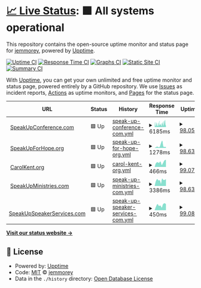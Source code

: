# [📈 Live Status](https://jemmorey.github.io//upptime): <!--live status--> **🟩 All systems operational**

This repository contains the open-source uptime monitor and status page for [jemmorey](https://jemmorey.github.io//upptime), powered by [Upptime](https://github.com/upptime/upptime).

[![Uptime CI](https://github.com/jemmorey//upptime/workflows/Uptime%20CI/badge.svg)](https://github.com/jemmorey//upptime/actions?query=workflow%3A%22Uptime+CI%22)
[![Response Time CI](https://github.com/jemmorey//upptime/workflows/Response%20Time%20CI/badge.svg)](https://github.com/jemmorey//upptime/actions?query=workflow%3A%22Response+Time+CI%22)
[![Graphs CI](https://github.com/jemmorey//upptime/workflows/Graphs%20CI/badge.svg)](https://github.com/jemmorey//upptime/actions?query=workflow%3A%22Graphs+CI%22)
[![Static Site CI](https://github.com/jemmorey//upptime/workflows/Static%20Site%20CI/badge.svg)](https://github.com/jemmorey//upptime/actions?query=workflow%3A%22Static+Site+CI%22)
[![Summary CI](https://github.com/jemmorey//upptime/workflows/Summary%20CI/badge.svg)](https://github.com/jemmorey//upptime/actions?query=workflow%3A%22Summary+CI%22)

With [Upptime](https://upptime.js.org), you can get your own unlimited and free uptime monitor and status page, powered entirely by a GitHub repository. We use [Issues](https://github.com/jemmorey//upptime/issues) as incident reports, [Actions](https://github.com/jemmorey//upptime/actions) as uptime monitors, and [Pages](https://jemmorey.github.io//upptime) for the status page.

<!--start: status pages-->
<!-- This summary is generated by Upptime (https://github.com/upptime/upptime) -->
<!-- Do not edit this manually, your changes will be overwritten -->
<!-- prettier-ignore -->
| URL | Status | History | Response Time | Uptime |
| --- | ------ | ------- | ------------- | ------ |
| <img alt="" src="https://icons.duckduckgo.com/ip3/www.speakupconference.com.ico" height="13"> [SpeakUpConference.com](https://www.speakupconference.com) | 🟩 Up | [speak-up-conference-com.yml](https://github.com/jemmorey/upptime/commits/HEAD/history/speak-up-conference-com.yml) | <details><summary><img alt="Response time graph" src="./graphs/speak-up-conference-com/response-time-week.png" height="20"> 6185ms</summary><br><a href="https://jemmorey.github.io/upptime/history/speak-up-conference-com"><img alt="Response time 5829" src="https://img.shields.io/endpoint?url=https%3A%2F%2Fraw.githubusercontent.com%2Fjemmorey%2Fupptime%2FHEAD%2Fapi%2Fspeak-up-conference-com%2Fresponse-time.json"></a><br><a href="https://jemmorey.github.io/upptime/history/speak-up-conference-com"><img alt="24-hour response time 7812" src="https://img.shields.io/endpoint?url=https%3A%2F%2Fraw.githubusercontent.com%2Fjemmorey%2Fupptime%2FHEAD%2Fapi%2Fspeak-up-conference-com%2Fresponse-time-day.json"></a><br><a href="https://jemmorey.github.io/upptime/history/speak-up-conference-com"><img alt="7-day response time 6185" src="https://img.shields.io/endpoint?url=https%3A%2F%2Fraw.githubusercontent.com%2Fjemmorey%2Fupptime%2FHEAD%2Fapi%2Fspeak-up-conference-com%2Fresponse-time-week.json"></a><br><a href="https://jemmorey.github.io/upptime/history/speak-up-conference-com"><img alt="30-day response time 5794" src="https://img.shields.io/endpoint?url=https%3A%2F%2Fraw.githubusercontent.com%2Fjemmorey%2Fupptime%2FHEAD%2Fapi%2Fspeak-up-conference-com%2Fresponse-time-month.json"></a><br><a href="https://jemmorey.github.io/upptime/history/speak-up-conference-com"><img alt="1-year response time 5829" src="https://img.shields.io/endpoint?url=https%3A%2F%2Fraw.githubusercontent.com%2Fjemmorey%2Fupptime%2FHEAD%2Fapi%2Fspeak-up-conference-com%2Fresponse-time-year.json"></a></details> | <details><summary><a href="https://jemmorey.github.io/upptime/history/speak-up-conference-com">98.05%</a></summary><a href="https://jemmorey.github.io/upptime/history/speak-up-conference-com"><img alt="All-time uptime 98.89%" src="https://img.shields.io/endpoint?url=https%3A%2F%2Fraw.githubusercontent.com%2Fjemmorey%2Fupptime%2FHEAD%2Fapi%2Fspeak-up-conference-com%2Fuptime.json"></a><br><a href="https://jemmorey.github.io/upptime/history/speak-up-conference-com"><img alt="24-hour uptime 88.02%" src="https://img.shields.io/endpoint?url=https%3A%2F%2Fraw.githubusercontent.com%2Fjemmorey%2Fupptime%2FHEAD%2Fapi%2Fspeak-up-conference-com%2Fuptime-day.json"></a><br><a href="https://jemmorey.github.io/upptime/history/speak-up-conference-com"><img alt="7-day uptime 98.05%" src="https://img.shields.io/endpoint?url=https%3A%2F%2Fraw.githubusercontent.com%2Fjemmorey%2Fupptime%2FHEAD%2Fapi%2Fspeak-up-conference-com%2Fuptime-week.json"></a><br><a href="https://jemmorey.github.io/upptime/history/speak-up-conference-com"><img alt="30-day uptime 99.31%" src="https://img.shields.io/endpoint?url=https%3A%2F%2Fraw.githubusercontent.com%2Fjemmorey%2Fupptime%2FHEAD%2Fapi%2Fspeak-up-conference-com%2Fuptime-month.json"></a><br><a href="https://jemmorey.github.io/upptime/history/speak-up-conference-com"><img alt="1-year uptime 98.89%" src="https://img.shields.io/endpoint?url=https%3A%2F%2Fraw.githubusercontent.com%2Fjemmorey%2Fupptime%2FHEAD%2Fapi%2Fspeak-up-conference-com%2Fuptime-year.json"></a></details>
| <img alt="" src="https://icons.duckduckgo.com/ip3/www.speakupforhope.org.ico" height="13"> [SpeakUpForHope.org](https://www.speakupforhope.org) | 🟩 Up | [speak-up-for-hope-org.yml](https://github.com/jemmorey/upptime/commits/HEAD/history/speak-up-for-hope-org.yml) | <details><summary><img alt="Response time graph" src="./graphs/speak-up-for-hope-org/response-time-week.png" height="20"> 1278ms</summary><br><a href="https://jemmorey.github.io/upptime/history/speak-up-for-hope-org"><img alt="Response time 4856" src="https://img.shields.io/endpoint?url=https%3A%2F%2Fraw.githubusercontent.com%2Fjemmorey%2Fupptime%2FHEAD%2Fapi%2Fspeak-up-for-hope-org%2Fresponse-time.json"></a><br><a href="https://jemmorey.github.io/upptime/history/speak-up-for-hope-org"><img alt="24-hour response time 642" src="https://img.shields.io/endpoint?url=https%3A%2F%2Fraw.githubusercontent.com%2Fjemmorey%2Fupptime%2FHEAD%2Fapi%2Fspeak-up-for-hope-org%2Fresponse-time-day.json"></a><br><a href="https://jemmorey.github.io/upptime/history/speak-up-for-hope-org"><img alt="7-day response time 1278" src="https://img.shields.io/endpoint?url=https%3A%2F%2Fraw.githubusercontent.com%2Fjemmorey%2Fupptime%2FHEAD%2Fapi%2Fspeak-up-for-hope-org%2Fresponse-time-week.json"></a><br><a href="https://jemmorey.github.io/upptime/history/speak-up-for-hope-org"><img alt="30-day response time 4657" src="https://img.shields.io/endpoint?url=https%3A%2F%2Fraw.githubusercontent.com%2Fjemmorey%2Fupptime%2FHEAD%2Fapi%2Fspeak-up-for-hope-org%2Fresponse-time-month.json"></a><br><a href="https://jemmorey.github.io/upptime/history/speak-up-for-hope-org"><img alt="1-year response time 4856" src="https://img.shields.io/endpoint?url=https%3A%2F%2Fraw.githubusercontent.com%2Fjemmorey%2Fupptime%2FHEAD%2Fapi%2Fspeak-up-for-hope-org%2Fresponse-time-year.json"></a></details> | <details><summary><a href="https://jemmorey.github.io/upptime/history/speak-up-for-hope-org">98.63%</a></summary><a href="https://jemmorey.github.io/upptime/history/speak-up-for-hope-org"><img alt="All-time uptime 99.20%" src="https://img.shields.io/endpoint?url=https%3A%2F%2Fraw.githubusercontent.com%2Fjemmorey%2Fupptime%2FHEAD%2Fapi%2Fspeak-up-for-hope-org%2Fuptime.json"></a><br><a href="https://jemmorey.github.io/upptime/history/speak-up-for-hope-org"><img alt="24-hour uptime 90.38%" src="https://img.shields.io/endpoint?url=https%3A%2F%2Fraw.githubusercontent.com%2Fjemmorey%2Fupptime%2FHEAD%2Fapi%2Fspeak-up-for-hope-org%2Fuptime-day.json"></a><br><a href="https://jemmorey.github.io/upptime/history/speak-up-for-hope-org"><img alt="7-day uptime 98.63%" src="https://img.shields.io/endpoint?url=https%3A%2F%2Fraw.githubusercontent.com%2Fjemmorey%2Fupptime%2FHEAD%2Fapi%2Fspeak-up-for-hope-org%2Fuptime-week.json"></a><br><a href="https://jemmorey.github.io/upptime/history/speak-up-for-hope-org"><img alt="30-day uptime 99.64%" src="https://img.shields.io/endpoint?url=https%3A%2F%2Fraw.githubusercontent.com%2Fjemmorey%2Fupptime%2FHEAD%2Fapi%2Fspeak-up-for-hope-org%2Fuptime-month.json"></a><br><a href="https://jemmorey.github.io/upptime/history/speak-up-for-hope-org"><img alt="1-year uptime 99.20%" src="https://img.shields.io/endpoint?url=https%3A%2F%2Fraw.githubusercontent.com%2Fjemmorey%2Fupptime%2FHEAD%2Fapi%2Fspeak-up-for-hope-org%2Fuptime-year.json"></a></details>
| <img alt="" src="https://icons.duckduckgo.com/ip3/carolkent.org.ico" height="13"> [CarolKent.org](https://carolkent.org) | 🟩 Up | [carol-kent-org.yml](https://github.com/jemmorey/upptime/commits/HEAD/history/carol-kent-org.yml) | <details><summary><img alt="Response time graph" src="./graphs/carol-kent-org/response-time-week.png" height="20"> 466ms</summary><br><a href="https://jemmorey.github.io/upptime/history/carol-kent-org"><img alt="Response time 437" src="https://img.shields.io/endpoint?url=https%3A%2F%2Fraw.githubusercontent.com%2Fjemmorey%2Fupptime%2FHEAD%2Fapi%2Fcarol-kent-org%2Fresponse-time.json"></a><br><a href="https://jemmorey.github.io/upptime/history/carol-kent-org"><img alt="24-hour response time 472" src="https://img.shields.io/endpoint?url=https%3A%2F%2Fraw.githubusercontent.com%2Fjemmorey%2Fupptime%2FHEAD%2Fapi%2Fcarol-kent-org%2Fresponse-time-day.json"></a><br><a href="https://jemmorey.github.io/upptime/history/carol-kent-org"><img alt="7-day response time 466" src="https://img.shields.io/endpoint?url=https%3A%2F%2Fraw.githubusercontent.com%2Fjemmorey%2Fupptime%2FHEAD%2Fapi%2Fcarol-kent-org%2Fresponse-time-week.json"></a><br><a href="https://jemmorey.github.io/upptime/history/carol-kent-org"><img alt="30-day response time 426" src="https://img.shields.io/endpoint?url=https%3A%2F%2Fraw.githubusercontent.com%2Fjemmorey%2Fupptime%2FHEAD%2Fapi%2Fcarol-kent-org%2Fresponse-time-month.json"></a><br><a href="https://jemmorey.github.io/upptime/history/carol-kent-org"><img alt="1-year response time 437" src="https://img.shields.io/endpoint?url=https%3A%2F%2Fraw.githubusercontent.com%2Fjemmorey%2Fupptime%2FHEAD%2Fapi%2Fcarol-kent-org%2Fresponse-time-year.json"></a></details> | <details><summary><a href="https://jemmorey.github.io/upptime/history/carol-kent-org">99.07%</a></summary><a href="https://jemmorey.github.io/upptime/history/carol-kent-org"><img alt="All-time uptime 99.88%" src="https://img.shields.io/endpoint?url=https%3A%2F%2Fraw.githubusercontent.com%2Fjemmorey%2Fupptime%2FHEAD%2Fapi%2Fcarol-kent-org%2Fuptime.json"></a><br><a href="https://jemmorey.github.io/upptime/history/carol-kent-org"><img alt="24-hour uptime 93.52%" src="https://img.shields.io/endpoint?url=https%3A%2F%2Fraw.githubusercontent.com%2Fjemmorey%2Fupptime%2FHEAD%2Fapi%2Fcarol-kent-org%2Fuptime-day.json"></a><br><a href="https://jemmorey.github.io/upptime/history/carol-kent-org"><img alt="7-day uptime 99.07%" src="https://img.shields.io/endpoint?url=https%3A%2F%2Fraw.githubusercontent.com%2Fjemmorey%2Fupptime%2FHEAD%2Fapi%2Fcarol-kent-org%2Fuptime-week.json"></a><br><a href="https://jemmorey.github.io/upptime/history/carol-kent-org"><img alt="30-day uptime 99.79%" src="https://img.shields.io/endpoint?url=https%3A%2F%2Fraw.githubusercontent.com%2Fjemmorey%2Fupptime%2FHEAD%2Fapi%2Fcarol-kent-org%2Fuptime-month.json"></a><br><a href="https://jemmorey.github.io/upptime/history/carol-kent-org"><img alt="1-year uptime 99.88%" src="https://img.shields.io/endpoint?url=https%3A%2F%2Fraw.githubusercontent.com%2Fjemmorey%2Fupptime%2FHEAD%2Fapi%2Fcarol-kent-org%2Fuptime-year.json"></a></details>
| <img alt="" src="https://icons.duckduckgo.com/ip3/www.speakupministries.com.ico" height="13"> [SpeakUpMinistries.com](https://www.speakupministries.com) | 🟩 Up | [speak-up-ministries-com.yml](https://github.com/jemmorey/upptime/commits/HEAD/history/speak-up-ministries-com.yml) | <details><summary><img alt="Response time graph" src="./graphs/speak-up-ministries-com/response-time-week.png" height="20"> 3386ms</summary><br><a href="https://jemmorey.github.io/upptime/history/speak-up-ministries-com"><img alt="Response time 3284" src="https://img.shields.io/endpoint?url=https%3A%2F%2Fraw.githubusercontent.com%2Fjemmorey%2Fupptime%2FHEAD%2Fapi%2Fspeak-up-ministries-com%2Fresponse-time.json"></a><br><a href="https://jemmorey.github.io/upptime/history/speak-up-ministries-com"><img alt="24-hour response time 3608" src="https://img.shields.io/endpoint?url=https%3A%2F%2Fraw.githubusercontent.com%2Fjemmorey%2Fupptime%2FHEAD%2Fapi%2Fspeak-up-ministries-com%2Fresponse-time-day.json"></a><br><a href="https://jemmorey.github.io/upptime/history/speak-up-ministries-com"><img alt="7-day response time 3386" src="https://img.shields.io/endpoint?url=https%3A%2F%2Fraw.githubusercontent.com%2Fjemmorey%2Fupptime%2FHEAD%2Fapi%2Fspeak-up-ministries-com%2Fresponse-time-week.json"></a><br><a href="https://jemmorey.github.io/upptime/history/speak-up-ministries-com"><img alt="30-day response time 3036" src="https://img.shields.io/endpoint?url=https%3A%2F%2Fraw.githubusercontent.com%2Fjemmorey%2Fupptime%2FHEAD%2Fapi%2Fspeak-up-ministries-com%2Fresponse-time-month.json"></a><br><a href="https://jemmorey.github.io/upptime/history/speak-up-ministries-com"><img alt="1-year response time 3284" src="https://img.shields.io/endpoint?url=https%3A%2F%2Fraw.githubusercontent.com%2Fjemmorey%2Fupptime%2FHEAD%2Fapi%2Fspeak-up-ministries-com%2Fresponse-time-year.json"></a></details> | <details><summary><a href="https://jemmorey.github.io/upptime/history/speak-up-ministries-com">98.63%</a></summary><a href="https://jemmorey.github.io/upptime/history/speak-up-ministries-com"><img alt="All-time uptime 99.32%" src="https://img.shields.io/endpoint?url=https%3A%2F%2Fraw.githubusercontent.com%2Fjemmorey%2Fupptime%2FHEAD%2Fapi%2Fspeak-up-ministries-com%2Fuptime.json"></a><br><a href="https://jemmorey.github.io/upptime/history/speak-up-ministries-com"><img alt="24-hour uptime 90.42%" src="https://img.shields.io/endpoint?url=https%3A%2F%2Fraw.githubusercontent.com%2Fjemmorey%2Fupptime%2FHEAD%2Fapi%2Fspeak-up-ministries-com%2Fuptime-day.json"></a><br><a href="https://jemmorey.github.io/upptime/history/speak-up-ministries-com"><img alt="7-day uptime 98.63%" src="https://img.shields.io/endpoint?url=https%3A%2F%2Fraw.githubusercontent.com%2Fjemmorey%2Fupptime%2FHEAD%2Fapi%2Fspeak-up-ministries-com%2Fuptime-week.json"></a><br><a href="https://jemmorey.github.io/upptime/history/speak-up-ministries-com"><img alt="30-day uptime 99.69%" src="https://img.shields.io/endpoint?url=https%3A%2F%2Fraw.githubusercontent.com%2Fjemmorey%2Fupptime%2FHEAD%2Fapi%2Fspeak-up-ministries-com%2Fuptime-month.json"></a><br><a href="https://jemmorey.github.io/upptime/history/speak-up-ministries-com"><img alt="1-year uptime 99.32%" src="https://img.shields.io/endpoint?url=https%3A%2F%2Fraw.githubusercontent.com%2Fjemmorey%2Fupptime%2FHEAD%2Fapi%2Fspeak-up-ministries-com%2Fuptime-year.json"></a></details>
| <img alt="" src="https://icons.duckduckgo.com/ip3/www.speakupspeakerservices.com.ico" height="13"> [SpeakUpSpeakerServices.com](https://www.speakupspeakerservices.com) | 🟩 Up | [speak-up-speaker-services-com.yml](https://github.com/jemmorey/upptime/commits/HEAD/history/speak-up-speaker-services-com.yml) | <details><summary><img alt="Response time graph" src="./graphs/speak-up-speaker-services-com/response-time-week.png" height="20"> 450ms</summary><br><a href="https://jemmorey.github.io/upptime/history/speak-up-speaker-services-com"><img alt="Response time 492" src="https://img.shields.io/endpoint?url=https%3A%2F%2Fraw.githubusercontent.com%2Fjemmorey%2Fupptime%2FHEAD%2Fapi%2Fspeak-up-speaker-services-com%2Fresponse-time.json"></a><br><a href="https://jemmorey.github.io/upptime/history/speak-up-speaker-services-com"><img alt="24-hour response time 508" src="https://img.shields.io/endpoint?url=https%3A%2F%2Fraw.githubusercontent.com%2Fjemmorey%2Fupptime%2FHEAD%2Fapi%2Fspeak-up-speaker-services-com%2Fresponse-time-day.json"></a><br><a href="https://jemmorey.github.io/upptime/history/speak-up-speaker-services-com"><img alt="7-day response time 450" src="https://img.shields.io/endpoint?url=https%3A%2F%2Fraw.githubusercontent.com%2Fjemmorey%2Fupptime%2FHEAD%2Fapi%2Fspeak-up-speaker-services-com%2Fresponse-time-week.json"></a><br><a href="https://jemmorey.github.io/upptime/history/speak-up-speaker-services-com"><img alt="30-day response time 354" src="https://img.shields.io/endpoint?url=https%3A%2F%2Fraw.githubusercontent.com%2Fjemmorey%2Fupptime%2FHEAD%2Fapi%2Fspeak-up-speaker-services-com%2Fresponse-time-month.json"></a><br><a href="https://jemmorey.github.io/upptime/history/speak-up-speaker-services-com"><img alt="1-year response time 492" src="https://img.shields.io/endpoint?url=https%3A%2F%2Fraw.githubusercontent.com%2Fjemmorey%2Fupptime%2FHEAD%2Fapi%2Fspeak-up-speaker-services-com%2Fresponse-time-year.json"></a></details> | <details><summary><a href="https://jemmorey.github.io/upptime/history/speak-up-speaker-services-com">99.08%</a></summary><a href="https://jemmorey.github.io/upptime/history/speak-up-speaker-services-com"><img alt="All-time uptime 99.69%" src="https://img.shields.io/endpoint?url=https%3A%2F%2Fraw.githubusercontent.com%2Fjemmorey%2Fupptime%2FHEAD%2Fapi%2Fspeak-up-speaker-services-com%2Fuptime.json"></a><br><a href="https://jemmorey.github.io/upptime/history/speak-up-speaker-services-com"><img alt="24-hour uptime 93.55%" src="https://img.shields.io/endpoint?url=https%3A%2F%2Fraw.githubusercontent.com%2Fjemmorey%2Fupptime%2FHEAD%2Fapi%2Fspeak-up-speaker-services-com%2Fuptime-day.json"></a><br><a href="https://jemmorey.github.io/upptime/history/speak-up-speaker-services-com"><img alt="7-day uptime 99.08%" src="https://img.shields.io/endpoint?url=https%3A%2F%2Fraw.githubusercontent.com%2Fjemmorey%2Fupptime%2FHEAD%2Fapi%2Fspeak-up-speaker-services-com%2Fuptime-week.json"></a><br><a href="https://jemmorey.github.io/upptime/history/speak-up-speaker-services-com"><img alt="30-day uptime 99.79%" src="https://img.shields.io/endpoint?url=https%3A%2F%2Fraw.githubusercontent.com%2Fjemmorey%2Fupptime%2FHEAD%2Fapi%2Fspeak-up-speaker-services-com%2Fuptime-month.json"></a><br><a href="https://jemmorey.github.io/upptime/history/speak-up-speaker-services-com"><img alt="1-year uptime 99.69%" src="https://img.shields.io/endpoint?url=https%3A%2F%2Fraw.githubusercontent.com%2Fjemmorey%2Fupptime%2FHEAD%2Fapi%2Fspeak-up-speaker-services-com%2Fuptime-year.json"></a></details>

<!--end: status pages-->

[**Visit our status website →**](https://jemmorey.github.io//upptime)

## 📄 License

- Powered by: [Upptime](https://github.com/upptime/upptime)
- Code: [MIT](./LICENSE) © [jemmorey](https://jemmorey.github.io//upptime)
- Data in the `./history` directory: [Open Database License](https://opendatacommons.org/licenses/odbl/1-0/)
